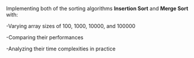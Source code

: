 Implementing both of the sorting algorithms **Insertion Sort** and **Merge Sort** with:

-Varying array sizes of 100, 1000, 10000, and 100000

-Comparing their performances

-Analyzing their time complexities in practice
